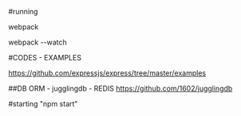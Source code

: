#running

webpack

webpack --watch

#CODES - EXAMPLES

https://github.com/expressjs/express/tree/master/examples

##DB ORM - jugglingdb - REDIS
https://github.com/1602/jugglingdb

#starting "npm start"

